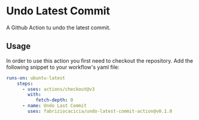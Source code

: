 # Undo Latest Commit
A Github Action tu undo the latest commit.

## Usage
In order to use this action you first need to checkout the repository.
Add the following snippet to your workflow's yaml file:

```yaml
runs-on: ubuntu-latest
    steps:
      - uses: actions/checkout@v3
        with:
           fetch-depth: 0
      - name: Undo Last Commit
        uses: fabriziocacicia/undo-latest-commit-action@v0.1.0

```
